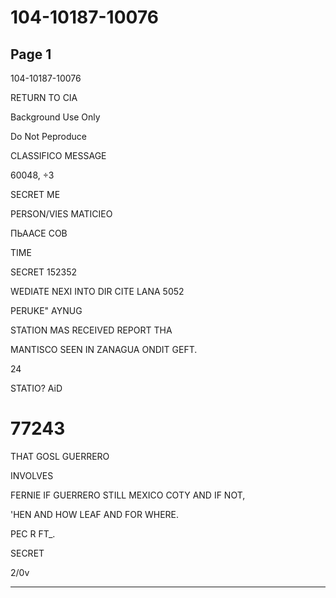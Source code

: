 # 104-10187-10076

## Page 1

104-10187-10076

RETURN TO CIA

Background Use Only

Do Not Peproduce

CLASSIFICO MESSAGE

60048, ÷3

SECRET ME

PERSON/VIES MATICIEO

ПЬААСЕ СОВ

TIME

SECRET 152352

WEDIATE NEXI INTO DIR CITE LANA 5052

PERUKE" AYNUG

STATION MAS RECEIVED REPORT THA

MANTISCO SEEN IN ZANAGUA ONDIT GEFT.

24

STATIO? AiD

# 77243

THAT GOSL GUERRERO

INVOLVES

FERNIE IF GUERRERO STILL MEXICO COTY AND IF NOT,

'HEN AND HOW LEAF AND FOR WHERE.

PEC R FT_.

SECRET

2/0v

---

